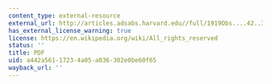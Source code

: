 ```yaml
---
content_type: external-resource
external_url: http://articles.adsabs.harvard.edu//full/1919Obs....42..389./0000389.000.html
has_external_license_warning: true
license: https://en.wikipedia.org/wiki/All_rights_reserved
status: ''
title: PDF
uid: a442a561-1723-4a05-a036-302e0be60f65
wayback_url: ''
---
```


